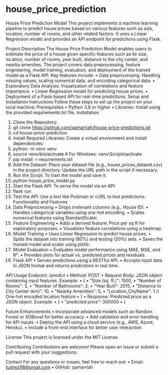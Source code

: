 ﻿# house_price_prediction
 
House Price Prediction Model
This project implements a machine learning pipeline to predict house prices based on various features such as size, location, number of rooms, and other related factors. It uses a Linear Regression model and provides an API endpoint for predictions using Flask.

Project Description
The House Price Prediction Model enables users to estimate the price of a house given specific features such as its size, location, number of rooms, year built, distance to the city center, and nearby amenities. The project covers data preprocessing, feature engineering, model training, evaluation, and deployment of the trained model as a Flask API.
Key features include:
•	Data preprocessing: Handling missing values, scaling numerical data, and encoding categorical data.
•	Exploratory Data Analysis: Visualization of correlations and feature importance.
•	Linear Regression model for predicting house prices.
•	Deployment of a Flask-based API for real-time predictions.
Setup and Installation Instructions
Follow these steps to set up the project on your local machine:
Prerequisites
•	Python 3.8 or higher
•	Libraries: Install using the provided requirements.txt file.
Installation
1.	Clone the Repository:
2.	git clone https://github.com/qamarriah/house-price-predictions.git
3.	cd house-price-prediction
4.	Install Required Libraries: Create a virtual environment and install dependencies:
5.	python -m venv venv
6.	source venv/bin/activate # For Windows: venv\Scripts\activate
7.	pip install -r requirements.txt
8.	Add the Dataset: Place your dataset file (e.g., house_prices_dataset.csv) in the project directory. Update the URL path in the script if necessary.
9.	Run the Script: To train the model and save it:
10.	python house_price_model.py
11.	Start the Flask API: To serve the model via an API:
12.	flask run
13.	Test the API: Use a tool like Postman or cURL to test predictions.
Functionality and Features
1. Data Preprocessing
•	Drops irrelevant columns (e.g., House ID).
•	Handles categorical variables using one-hot encoding.
•	Scales numerical features using StandardScaler.
2. Feature Engineering
•	Adds a derived feature: Price per sq ft for exploratory purposes.
•	Visualizes feature correlations using a heatmap.
3. Model Training
•	Uses Linear Regression to predict house prices.
•	Splits the dataset into training (80%) and testing (20%) sets.
•	Saves the trained model and scaler using joblib.
4. Model Evaluation
•	Evaluates model performance using MAE, MSE, and R².
•	Provides plots for actual vs. predicted prices and residuals.
5. Flask API
•	Serves predictions using a RESTful API.
•	Accepts input data in JSON format and returns predictions in real time.

API Usage
Endpoint: /predict
•	Method: POST
•	Request Body: JSON object containing input features. Example: 
•	{
•	  "Size (sq. ft.)": 1500,
•	  "Number of Rooms": 3,
•	  "Number of Bathrooms": 2,
•	  "Year Built": 2015,
•	  "Distance to City Center (km)": 10,
•	  "Nearby Amenities": 5,
•	  "Location_CityName": 1 // One-hot encoded location feature
•	}
•	Response: Predicted price as a JSON object. Example: 
•	{
•	  "predicted price": 300000
•	}

Future Enhancements
•	Incorporate advanced models such as Random Forest or XGBoost for better accuracy.
•	Add validation and error handling for API inputs.
•	Deploy the API using a cloud service (e.g., AWS, Azure, Heroku).
•	Include a front-end interface for better user interaction.

License
This project is licensed under the MIT License.

Contributing
Contributions are welcome! Please open an issue or submit a pull request with your suggestions.

Contact
For any questions or issues, feel free to reach out:
•	Email: tushez98@gmail.com
•	GitHub: qamarriah

